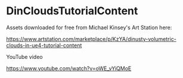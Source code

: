 # DinCloudsTutorialContent

Assets downloaded for free from Michael Kinsey's Art Station here:

https://www.artstation.com/marketplace/p/KzYA/dinusty-volumetric-clouds-in-ue4-tutorial-content

YouTube video 

https://www.youtube.com/watch?v=oWE_vYiQMoE

